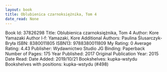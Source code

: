 ```yaml
---
layout: book
title: Oblubienica czarnoksiężnika, Tom 4
date_read: None
---
```


Book Id: 37826298
Title: Oblubienica czarnoksiężnika, Tom 4
Author: Kore Yamazaki
Author l-f: Yamazaki, Kore
Additional Authors: Paulina Ślusarczyk-Bryła
ISBN: 8380011805
ISBN13: 9788380011809
My Rating: 0
Average Rating: 4.43
Publisher: Wydawnictwo Studio JG
Binding: Paperback
Number of Pages: 175
Year Published: 2017
Original Publication Year: 2015
Date Read: 
Date Added: 2019/10/21
Bookshelves: kupka-wstydu
Bookshelves with positions: kupka-wstydu (#498)

